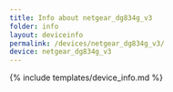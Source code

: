 ```yaml
---
title: Info about netgear_dg834g_v3
folder: info
layout: deviceinfo
permalink: /devices/netgear_dg834g_v3/
device: netgear_dg834g_v3
---
```

{% include templates/device_info.md %}
